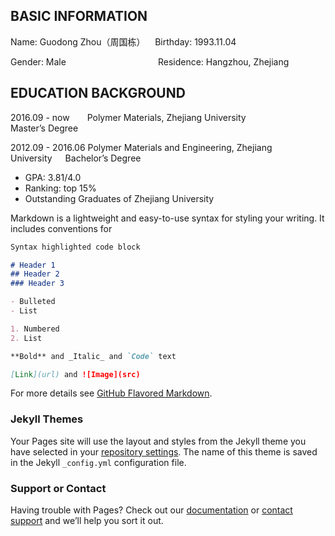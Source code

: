 ## BASIC INFORMATION

Name: Guodong Zhou（周国栋）&nbsp;&nbsp;&nbsp;&nbsp;Birthday: 1993.11.04

Gender: Male&ensp;&ensp;&ensp;&ensp;&ensp;&ensp;&ensp;&ensp;&ensp;&ensp;&ensp;&ensp;&ensp;&ensp;&ensp;&ensp;&ensp;&ensp;&ensp;&ensp;&ensp;Residence: Hangzhou, Zhejiang

## EDUCATION BACKGROUND

2016.09 - now&ensp;&ensp;&ensp;&ensp;Polymer Materials, Zhejiang University&ensp;&ensp;&ensp;&ensp;&ensp;&ensp;&ensp;&ensp;&ensp;&ensp;&ensp;&ensp;&ensp;&ensp;&ensp;&ensp;&ensp;Master’s Degree

2012.09 - 2016.06 Polymer Materials and Engineering, Zhejiang University&ensp;&ensp;&ensp;Bachelor’s Degree

*	GPA: 3.81/4.0
* Ranking: top 15%
*	Outstanding Graduates of Zhejiang University










Markdown is a lightweight and easy-to-use syntax for styling your writing. It includes conventions for

```markdown
Syntax highlighted code block

# Header 1
## Header 2
### Header 3

- Bulleted
- List

1. Numbered
2. List

**Bold** and _Italic_ and `Code` text

[Link](url) and ![Image](src)
```

For more details see [GitHub Flavored Markdown](https://guides.github.com/features/mastering-markdown/).

### Jekyll Themes

Your Pages site will use the layout and styles from the Jekyll theme you have selected in your [repository settings](https://github.com/zhou-guodong/zhou-guodong.github.io/settings). The name of this theme is saved in the Jekyll `_config.yml` configuration file.

### Support or Contact

Having trouble with Pages? Check out our [documentation](https://help.github.com/categories/github-pages-basics/) or [contact support](https://github.com/contact) and we’ll help you sort it out.
